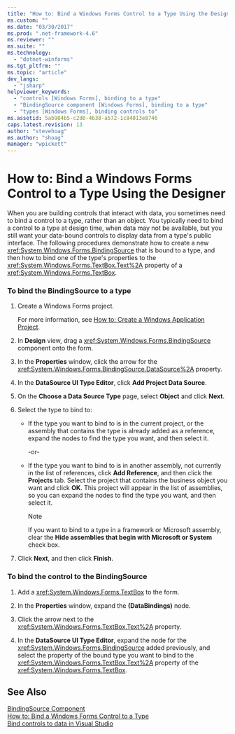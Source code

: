 ```yaml
---
title: "How to: Bind a Windows Forms Control to a Type Using the Designer | Microsoft Docs"
ms.custom: ""
ms.date: "03/30/2017"
ms.prod: ".net-framework-4.6"
ms.reviewer: ""
ms.suite: ""
ms.technology: 
  - "dotnet-winforms"
ms.tgt_pltfrm: ""
ms.topic: "article"
dev_langs: 
  - "jsharp"
helpviewer_keywords: 
  - "controls [Windows Forms], binding to a type"
  - "BindingSource component [Windows Forms], binding to a type"
  - "types [Windows Forms], binding controls to"
ms.assetid: 5ab984b5-c2d0-4638-a572-1c84013e8746
caps.latest.revision: 13
author: "stevehoag"
ms.author: "shoag"
manager: "wpickett"
---
```

# How to: Bind a Windows Forms Control to a Type Using the Designer
When you are building controls that interact with data, you sometimes need to bind a control to a type, rather than an object. You typically need to bind a control to a type at design time, when data may not be available, but you still want your data-bound controls to display data from a type's public interface. The following procedures demonstrate how to create a new <xref:System.Windows.Forms.BindingSource> that is bound to a type, and then how to bind one of the type's properties to the <xref:System.Windows.Forms.TextBox.Text%2A> property of a <xref:System.Windows.Forms.TextBox>.  
  
### To bind the BindingSource to a type  
  
1.  Create a Windows Forms project.  
  
     For more information, see [How to: Create a Windows Application Project](http://msdn.microsoft.com/en-us/b2f93fed-c635-4705-8d0e-cf079a264efa).  
  
2.  In **Design** view, drag a <xref:System.Windows.Forms.BindingSource> component onto the form.  
  
3.  In the **Properties** window, click the arrow for the <xref:System.Windows.Forms.BindingSource.DataSource%2A> property.  
  
4.  In the **DataSource UI Type Editor**, click **Add Project Data Source**.  
  
5.  On the **Choose a Data Source Type** page, select **Object** and click **Next**.  
  
6.  Select the type to bind to:  
  
    -   If the type you want to bind to is in the current project, or the assembly that contains the type is already added as a reference, expand the nodes to find the type you want, and then select it.  
  
         -or-  
  
    -   If the type you want to bind to is in another assembly, not currently in the list of references, click **Add Reference**, and then click the **Projects** tab. Select the project that contains the business object you want and click **OK**. This project will appear in the list of assemblies, so you can expand the nodes to find the type you want, and then select it.  
  
        > [!NOTE]
        >  If you want to bind to a type in a framework or Microsoft assembly, clear the **Hide assemblies that begin with Microsoft or System** check box.  
  
7.  Click **Next**, and then click **Finish**.  
  
### To bind the control to the BindingSource  
  
1.  Add a <xref:System.Windows.Forms.TextBox> to the form.  
  
2.  In the **Properties** window, expand the **(DataBindings)** node.  
  
3.  Click the arrow next to the <xref:System.Windows.Forms.TextBox.Text%2A> property.  
  
4.  In the **DataSource UI Type Editor**, expand the node for the <xref:System.Windows.Forms.BindingSource> added previously, and select the property of the bound type you want to bind to the <xref:System.Windows.Forms.TextBox.Text%2A> property of the <xref:System.Windows.Forms.TextBox>.  
  
## See Also  
 [BindingSource Component](../../../../docs/framework/winforms/controls/bindingsource-component.md)   
 [How to: Bind a Windows Forms Control to a Type](../../../../docs/framework/winforms/controls/how-to-bind-a-windows-forms-control-to-a-type.md)   
 [Bind controls to data in Visual Studio](../Topic/Bind%20controls%20to%20data%20in%20Visual%20Studio.md)